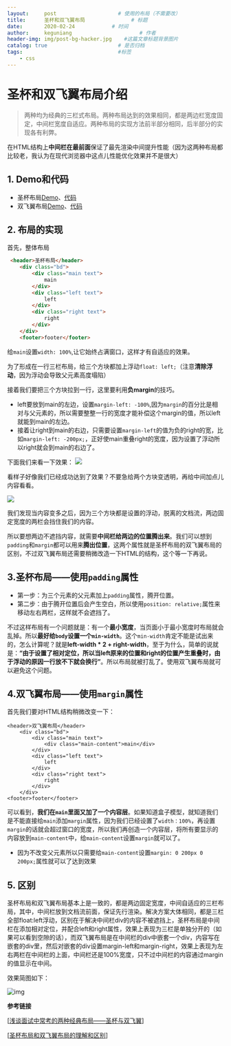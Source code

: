 ```yaml
---
layout:     post                    # 使用的布局（不需要改）
title:      圣杯和双飞翼布局               # 标题 
date:       2020-02-24            # 时间
author:     keguniang                      # 作者
header-img: img/post-bg-hacker.jpg    #这篇文章标题背景图片
catalog: true                       # 是否归档
tags:                               #标签
    - css
---
```

# 圣杯和双飞翼布局介绍

> 两种均为经典的三栏式布局。两种布局达到的效果相同，都是两边栏宽度固定，中间栏宽度自适应。两种布局的实现方法前半部分相同，后半部分的实现各有利弊。

在HTML结构上**中间栏在最前面**保证了最先渲染中间提升性能（因为这两种布局都比较老，我认为在现代浏览器中这点儿性能优化效果并不是很大）

## 1. Demo和代码

* 圣杯布局[Demo](https://xluos.github.io/demo/圣杯和双飞翼布局/圣杯.html)、[代码](https://github.com/xluos/demo/blob/gh-pages/圣杯和双飞翼布局/圣杯.html)
* 双飞翼布局[Demo](https://xluos.github.io/demo/圣杯和双飞翼布局/双飞翼.html)、[代码](https://github.com/xluos/demo/blob/gh-pages/圣杯和双飞翼布局/双飞翼.html)

## 2. 布局的实现

首先，整体布局

```html
 <header>圣杯布局</header>
    <div class="bd">
        <div class="main text">
            main
        </div>
        <div class="left text">
            left
        </div>
        <div class="right text">
            right
        </div>
    </div>
    <footer>footer</footer>
```

给`main`设置`width: 100%`,让它始终占满窗口，这样才有自适应的效果。

为了形成在一行三栏布局，给三个方块都加上浮动`float: left;`（注意**清除浮动**，因为浮动会导致父元素高度塌陷）

接着我们要把三个方块拉到一行，这里要利用**负margin**的技巧。

* left要放到main的左边，设置`margin-left: -100%`,因为`margin`的百分比是相对与父元素的，所以需要整整一行的宽度才能补偿这个margin的值，所以left就能到main的左边。
* 接着让right到main的右边，只需要设置`margin-left`的值为负的right的宽，比如`margin-left: -200px;`，正好使main重叠right的宽度，因为设置了浮动所以right就会到main的右边了。

下面我们来看一下效果：
<img src='https://upload-images.jianshu.io/upload_images/1747023-030eb42e36e70d12.jpg?imageMogr2/auto-orient/strip|imageView2/2/w/1200/format/webp'>

看样子好像我们已经成功达到了效果？不要急给两个方块变透明，再给中间加点儿内容看看。

<img src='https://upload-images.jianshu.io/upload_images/1747023-8975c3d6a1a764a6.jpg?imageMogr2/auto-orient/strip|imageView2/2/w/1200/format/webp'>

我们发现当内容变多之后，因为三个方块都是设置的浮动，脱离的文档流，两边固定宽度的两栏会挡住我们的内容。

所以要想两边不遮挡内容，就需要**中间栏给两边的位置腾出来**。我们可以想到`padding`和`margin`都可以用来**腾出位置**，这两个属性就是圣杯布局的双飞翼布局的区别，不过双飞翼布局还需要稍微改造一下HTML的结构，这个等一下再说。

## 3.圣杯布局——使用`padding`属性

* 第一步：为三个元素的父元素加上`padding`属性，腾开位置。
* 第二步：由于腾开位置后会产生空白，所以使用`position: relative;`属性来移动左右两栏，这样就不会遮挡了。

不过这样布局有一个问题就是：有一个**最小宽度**，当页面小于最小宽度时布局就会乱掉。所以**最好给`body`设置一个`min-width`**。这个`min-width`肯定不能是试出来的，怎么计算呢？就是**left-width \* 2 + right-width**，至于为什么，简单的说就是：**“由于设置了相对定位，所以当left原来的位置和right的位置产生重叠时，由于浮动的原因一行放不下就会换行”**。所以布局就被打乱了。使用双飞翼布局就可以避免这个问题。

## 4.双飞翼布局——使用`margin`属性

首先我们要对HTML结构稍微改变一下：

```
<header>双飞翼布局</header>
    <div class="bd">
        <div class="main text">
            <div class="main-content">main</div>
        </div>
        <div class="left text">
            left
        </div>
        <div class="right text">
            right
        </div>
    </div>
<footer>footer</footer>
```

可以看到，**我们在`main`里面又加了一个内容层**。如果知道盒子模型，就知道我们是不能直接给`main`添加`margin`属性，因为我们已经设置了`width：100%`，再设置`margin`的话就会超过窗口的宽度，所以我们再创造一个内容层，将所有要显示的内容放到`main-content`中，给`main-content`设置`margin`就可以了。

* 因为不改变父元素所以只需要给`main-content`设置`margin: 0 200px 0 200px;`属性就可以了达到效果

## 5. 区别

圣杯布局和双飞翼布局基本上是一致的，都是两边固定宽度，中间自适应的三栏布局，其中，中间栏放到文档流前面，保证先行渲染。解决方案大体相同，都是三栏全部float:left浮动，区别在于解决中间栏div的内容不被遮挡上，圣杯布局是中间栏在添加相对定位，并配合left和right属性，效果上表现为三栏是单独分开的（如果可以看到空隙的话），而双飞翼布局是在中间栏的div中嵌套一个div，内容写在嵌套的div里，然后对嵌套的div设置margin-left和margin-right，效果上表现为左右两栏在中间栏的上面，中间栏还是100%宽度，只不过中间栏的内容通过margin的值显示在中间。

  效果简图如下：

  ![img](http://images2015.cnblogs.com/blog/822696/201510/822696-20151016163807179-986386692.png)

**参考链接**

[[浅谈面试中常考的两种经典布局——圣杯与双飞翼](https://segmentfault.com/a/1190000013301463)]

[[圣杯布局和双飞翼布局的理解和区别](https://www.cnblogs.com/lovemomo/p/4885866.html)]
